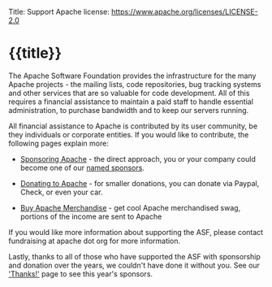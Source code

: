 Title: Support Apache
license: https://www.apache.org/licenses/LICENSE-2.0

# {{title}}

The Apache Software Foundation provides the infrastructure for the many
Apache projects - the mailing lists, code repositories, bug tracking
systems and other services that are so valuable for code development. All
of this requires a financial assistance to maintain a paid staff to handle
essential administration, to purchase bandwidth and to keep our servers
running.

All financial assistance to Apache is contributed by its user community, be
they individuals or corporate entities. If you would like to contribute,
the following pages explain more:

-  [Sponsoring Apache](sponsorship.html) - the direct approach, you or your
company could become one of our [named sponsors](thanks.html).

-  [Donating to Apache](contributing.html) - for smaller donations, you can
donate via Paypal, Check, or even your car.

-  [Buy Apache Merchandise](buy_stuff.html) - get cool Apache merchandised
swag, portions of the income are sent to Apache

If you would like more information about supporting the ASF, please contact
fundraising at apache dot org for more information.

Lastly, thanks to all of those who have supported the ASF with sponsorship
and donation over the years, we couldn't have done it without you. See our
['Thanks!'](thanks.html) page to see this year's sponsors.

